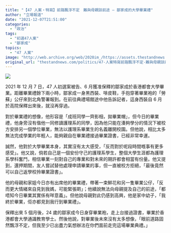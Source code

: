 ```yaml
---
title: "【47 人案・特寫】前路飄浮不定　難與母親談前途 — 鄒家成的大學畢業禮"
author: "立場報道"
date: "2021-12-07T21:51:00"
categories:
  - "政治"
tags:
  - "初選47人案"
  - "鄒家成"
topics:
  - "47 人案"
image: "http://web.archive.org/web/2020im_/https://assets.thestandnews.com/media/photos/OWEN-link.png"
original_url: "thestandnews.com/politics/47-人案特寫前路飄浮不定-難與母親談前途-鄒家成的大學畢業禮"
---
```

![](http://web.archive.org/web/2020im_/https://assets.thestandnews.com/media/photos/OWEN-link.png)

2021 年 12 月 7 日，47 人初選案被告、6 月獲准保釋的鄒家成於香港都會大學畢業。距離畢業禮餘下兩小時，鄒家成一身黑西裝、啡皮鞋，手抱穿著畢業袍的「勞蘇」公仔來到北角警署報到。在前往典禮場館途中他告訴記者，這身西裝自 6 月於高院保釋出來後，就沒再穿過。

對於畢業禮的想像，他形容是「成班同學一齊影相，拋畢業帽」，但今日的畢業禮，他身旁沒有偕他一同修讀護理系的同學，因為他只能在湊夠學分的情況下被校方安排另一個學位畢業，無法以護理系畢業生的名義離開校園。但他說，相比太多無法完成學業的年輕人，能夠親自在畢業禮接過畢業證書，已經非常幸運。

誠然，他對於大學畢業本身，其實沒有太大感受，「反而對於呢段時間嘅事有更多感受」。他又說，倘若自己是一個安份守己的護理系學生，整個大學生涯都為護理系學科奮鬥，相信畢業一刻對自己的專業和對未來的期許都會相當有份量。他又提到，還押期間，友人嘗試替他處理申請畢業的事，但一直被校方拒絕，「最後竟然可以自己返學校拎畢業證書」。

他的母親和家姐今日亦有出席他的畢業禮，帶著一束鮮花和另一隻畢業公仔，「反而更大情緒來自見到我媽，可能緊張啲」；他續說無法向母親提及自己的前途，「都唔知今日畢業其實係有咩意義」。但他說母親對此仍感到高興，他是家中幼子，「我終於畢業，佢亦都見到我行到畢業禮」。

保釋出來 5 個月後，24 歲的鄒家成今日身穿畢業袍，走上台接過證書，畢業於香港都會大學通識教育學士。然後他說，對畢業後未來沒有太多想像，「眼前道路固然飄浮不定，但我至少已出盡力氣想辦法在你們面前走完這場畢業典禮。」